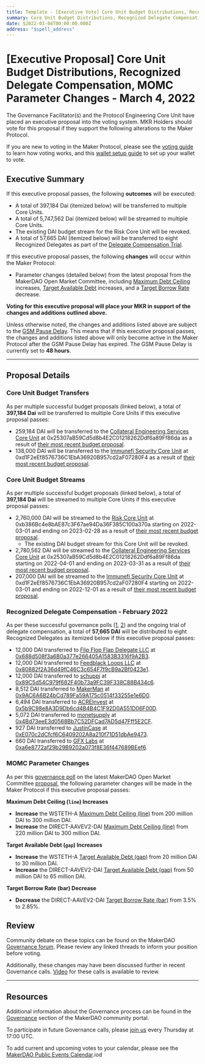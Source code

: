```yaml
---
title: Template - [Executive Vote] Core Unit Budget Distributions, Recognized Delegate Compensation, MOMC Parameter Changes - March 4, 2022
summary: Core Unit Budget Distributions, Recognized Delegate Compensation Distribution for February, MOMC Parameter Changes for WSTETH-A and DIRECT-AAVEV2-DAI
date: $2022-03-04T00:00:00.000Z
address: "$spell_address"
---
```


# [Executive Proposal] Core Unit Budget Distributions, Recognized Delegate Compensation, MOMC Parameter Changes - March 4, 2022

The Governance Facilitator(s) and the Protocol Engineering Core Unit have placed an executive proposal into the voting system. MKR Holders should vote for this proposal if they support the following alterations to the Maker Protocol.

If you are new to voting in the Maker Protocol, please see the [voting guide](https://community-development.makerdao.com/en/learn/governance/how-voting-works/) to learn how voting works, and this [wallet setup guide](https://community-development.makerdao.com/en/learn/governance/voting-setup/) to set up your wallet to vote.

## Executive Summary

If this executive proposal passes, the following **outcomes** will be executed:

- A total of 397,184 Dai (itemized below) will be transferred to multiple Core Units.
- A total of 5,747,562 Dai (itemized below) will be streamed to multiple Core Units.
- The existing DAI budget stream for the Risk Core Unit will be revoked.
- A total of 57,665 DAI (itemized below) will be transferred to eight Recognized Delegates as part of the [Delegate Compensation Trial](https://forum.makerdao.com/t/signal-request-extend-the-delegate-compensation-trial/12686).

If this executive proposal passes, the following **changes** will occur within the Maker Protocol:

- Parameter changes (detailed below) from the latest proposal from the MakerDAO Open Market Committee, including [Maximum Debt Ceiling](https://manual.makerdao.com/module-index/module-dciam#maximum-debt-ceiling-line) increases, [Target Available Debt](https://manual.makerdao.com/module-index/module-dciam#target-available-debt-gap) increases, and a [Target Borrow Rate](https://manual.makerdao.com/module-index/module-dai-direct-deposit#target-borrow-rate-bar) decrease.

**Voting for this executive proposal will place your MKR in support of the changes and additions outlined above.**

Unless otherwise noted, the changes and additions listed above are subject to the [GSM Pause Delay](https://manual.makerdao.com/parameter-index/core/param-gsm-pause-delay). This means that if this executive proposal passes, the changes and additions listed above will only become active in the Maker Protocol after the GSM Pause Delay has expired. The GSM Pause Delay is currently set to **48 hours**.

---

## Proposal Details

### Core Unit Budget Transfers

As per multiple successful budget proposals (linked below), a total of **397,184 Dai** will be transferred to multiple Core Units if this executive proposal passes:

- 259,184 DAI will be transferred to the [Collateral Engineering Services Core Unit](https://mips.makerdao.com/mips/details/MIP39c2SP20) at 0x25307aB59Cd5d8b4E2C01218262Ddf6a89Ff86da as a result of [their most recent budget proposal](https://mips.makerdao.com/mips/details/MIP40c3SP57).
- 138,000 DAI will be transferred to the [Immunefi Security Core Unit](https://mips.makerdao.com/mips/details/MIP39c2SP24) at 0xd1F2eEf8576736C1EbA36920B957cd2aF07280F4 as a result of [their most recent budget proposal](https://mips.makerdao.com/mips/details/MIP40c3SP58).

### Core Unit Budget Streams

As per multiple successful budget proposals (linked below), a total of **397,184 Dai** will be streamed to multiple Core Units if this executive proposal passes:

- 2,760,000 DAI will be streamed to the [Risk Core Unit](https://mips.makerdao.com/mips/details/MIP39c2SP2) at 0xb386Bc4e8bAE87c3F67ae94Da36F385C100a370a starting on 2022-03-01 and ending on 2023-02-28 as a result of [their most recent budget proposal](https://mips.makerdao.com/mips/details/MIP40c3SP56).
    - The existing DAI budget stream for this Core Unit will be revoked.
- 2,780,562 DAI will be streamed to the [Collateral Engineering Services Core Unit](https://mips.makerdao.com/mips/details/MIP39c2SP20) at 0x25307aB59Cd5d8b4E2C01218262Ddf6a89Ff86da starting on 2022-04-01 and ending on 2023-03-31 as a result of [their most recent budget proposal](https://mips.makerdao.com/mips/details/MIP40c3SP57).
- 207,000 DAI will be streamed to the [Immunefi Security Core Unit](https://mips.makerdao.com/mips/details/MIP39c2SP24) at 0xd1F2eEf8576736C1EbA36920B957cd2aF07280F4 starting on 2022-03-01 and ending on 2022-12-01 as a result of [their most recent budget proposal](https://mips.makerdao.com/mips/details/MIP40c3SP58).

### Recognized Delegate Compensation - February 2022

As per these successful governance polls ([1](https://vote.makerdao.com/polling/QmPCbBu3?network=mainnet), [2](https://vote.makerdao.com/polling/QmbvuhYH?network=mainnet)) and the ongoing trial of delegate compensation, a total of **57,665 DAI** will be distributed to eight Recognized Delegates as itemized below if this executive proposal passes:

- 12,000 DAI transferred to [Flip Flop Flap Delegate LLC](https://vote.makerdao.com/address/0xaf8aa6846539033eaf0c3ca4c9c7373e370e039b) at [0x688d508f3a6B0a377e266405A1583B3316f9A2B3](https://etherscan.io/address/0x688d508f3a6B0a377e266405A1583B3316f9A2B3).
- 12,000 DAI transferred to [Feedblack Loops LLC](https://vote.makerdao.com/address/0x845b36e1e4f41a361dd711bda8ea239bf191fe95) at [0x80882f2A36d49fC46C3c654F7f9cB9a2Bf0423e1](https://etherscan.io/address/0x80882f2A36d49fC46C3c654F7f9cB9a2Bf0423e1).
- 12,000 DAI transferred to [schuppi](https://vote.makerdao.com/address/0xb21e535fb349e4ef0520318acfe589e174b0126b) at [0x89C5d54C979f682F40b73a9FC39F338C88B434c6](https://etherscan.io/address/0x89C5d54C979f682F40b73a9FC39F338C88B434c6).
- 8,512 DAI transferred to [MakerMan](https://vote.makerdao.com/address/0x22d5294a23d49294bf11d9db8beda36e104ad9b3) at [0x9AC6A6B24bCd789Fa59A175c0514f33255e1e6D0](https://etherscan.io/address/0x9AC6A6B24bCd789Fa59A175c0514f33255e1e6D0).
- 6,494 DAI transferred to [ACREInvest](https://vote.makerdao.com/address/0x4d3ac33ab1dd7b0f352b8e590fe8b62c4c39ead5) at [0x5b9C98e8A3D9Db6cd4B4B4C1F92D0A551D06F00D](https://etherscan.io/address/0x5b9C98e8A3D9Db6cd4B4B4C1F92D0A551D06F00D).
- 5,072 DAI transferred to [monetsupply](https://vote.makerdao.com/address/0x45127ec92b58c3a89e89f63553073adcaf2f1f5f) at [0x4Bd73eeE3d0568Bb7C52DFCad7AD5d47Fff5E2CF](https://etherscan.io/address/0x4Bd73eeE3d0568Bb7C52DFCad7AD5d47Fff5E2CF).
- 927 DAI transferred to [JustinCase](https://vote.makerdao.com/address/0xcdb792c14391f7115ba77a7cd27f724fc9ea2091) at [0xE070c2dCfcf6C6409202A8a210f71D51dbAe9473](https://etherscan.io/address/0xE070c2dCfcf6C6409202A8a210f71D51dbAe9473).
- 660 DAI transferred to [GFX Labs](https://vote.makerdao.com/address/0xf60d7a62c98f65480725255e831de531efe3fe14) at [0xa6e8772af29b29B9202a073f8E36f447689BEef6](https://etherscan.io/address/0xa6e8772af29b29B9202a073f8E36f447689BEef6).

### MOMC Parameter Changes

As per this [governance poll](https://vote.makerdao.com/polling/QmPhbQ3B) on the latest MakerDAO Open Market Committee [proposal](https://forum.makerdao.com/t/parameter-changes-proposal-ppg-omc-001-2022-02-24/13434), the following parameter changes will be made in the Maker Protocol if this executive proposal passes:

**Maximum Debt Ceiling (`line`) Increases**

- **Increase** the WSTETH-A [Maximum Debt Ceiling (line)](https://manual.makerdao.com/module-index/module-dciam#maximum-debt-ceiling-line) from 200 million DAI to 300 million DAI.
- **Increase** the DIRECT-AAVEV2-DAI [Maximum Debt Ceiling (line)](https://manual.makerdao.com/module-index/module-dciam#maximum-debt-ceiling-line) from 220 million DAI to 300 million DAI.

**Target Available Debt (`gap`) Increases**

- **Increase** the WSTETH-A [Target Available Debt (gap)](https://manual.makerdao.com/module-index/module-dciam#target-available-debt-gap) from 20 million DAI to 30 million DAI.
- **Increase** the DIRECT-AAVEV2-DAI [Target Available Debt (gap)](https://manual.makerdao.com/module-index/module-dciam#target-available-debt-gap) from 50 million DAI to 65 million DAI.

**Target Borrow Rate (bar) Decrease**

- **Decrease** the DIRECT-AAVEV2-DAI [Target Borrow Rate (bar)](https://manual.makerdao.com/module-index/module-dai-direct-deposit#target-borrow-rate-bar) from 3.5% to 2.85%.

## Review

Community debate on these topics can be found on the MakerDAO [Governance forum](https://forum.makerdao.com/). Please review any linked threads to inform your position before voting.

Additionally, these changes may have been discussed further in recent Governance calls. [Video](https://www.youtube.com/playlist?list=PLLzkWCj8ywWNq5-90-Id6VPSsrk4OWVan) for these calls is available to review.

---

## Resources

Additional information about the Governance process can be found in the [Governance](https://community-development.makerdao.com/en/learn/governance) section of the MakerDAO community portal.

To participate in future Governance calls, please [join us](https://github.com/makerdao/community/tree/master/governance/governance-and-risk-meetings) every Thursday at 17:00 UTC.

To add current and upcoming votes to your calendar, please see the [MakerDAO Public Events Calendar](https://calendar.google.com/calendar/embed?src=makerdao.com_3efhm2ghipksegl009ktniomdk%40group.calendar.google.com&ctz=UTC&mode=week&showCalendars=0&showPrint=0).iod